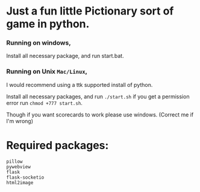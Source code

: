 # Just a fun little Pictionary sort of game in python.

### Running on windows,

Install all necessary package, and run start.bat.

### Running on Unix `Mac/Linux`,

I would recommend using a ttk supported install of python.

Install all necessary packages, and run `./start.sh` if you get a permission error run `chmod +777 start.sh`.

Though if you want scorecards to work please use windows. (Correct me if I'm wrong)

# Required packages:
```
pillow
pywebview
flask
flask-socketio
html2image
```